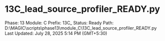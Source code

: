 # 13C_lead_source_profiler_READY.py

Phase: 13
Module: C
Prefix: 13C_
Status: Ready
Path: D:\MAGIC\scripts\phase13\module_C\13C_lead_source_profiler_READY.py
Last Updated: July 28, 2025 5:14 PM (GMT+5:30)